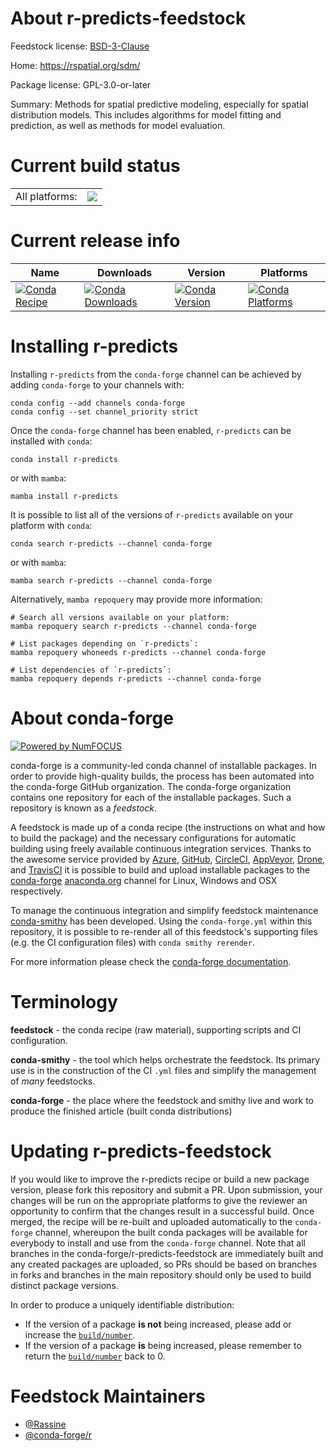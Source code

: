 About r-predicts-feedstock
==========================

Feedstock license: [BSD-3-Clause](https://github.com/conda-forge/r-predicts-feedstock/blob/main/LICENSE.txt)

Home: https://rspatial.org/sdm/

Package license: GPL-3.0-or-later

Summary: Methods for spatial predictive modeling, especially for spatial distribution models. This includes algorithms for model fitting and prediction, as well as methods for model evaluation.

Current build status
====================


<table><tr><td>All platforms:</td>
    <td>
      <a href="https://dev.azure.com/conda-forge/feedstock-builds/_build/latest?definitionId=22199&branchName=main">
        <img src="https://dev.azure.com/conda-forge/feedstock-builds/_apis/build/status/r-predicts-feedstock?branchName=main">
      </a>
    </td>
  </tr>
</table>

Current release info
====================

| Name | Downloads | Version | Platforms |
| --- | --- | --- | --- |
| [![Conda Recipe](https://img.shields.io/badge/recipe-r--predicts-green.svg)](https://anaconda.org/conda-forge/r-predicts) | [![Conda Downloads](https://img.shields.io/conda/dn/conda-forge/r-predicts.svg)](https://anaconda.org/conda-forge/r-predicts) | [![Conda Version](https://img.shields.io/conda/vn/conda-forge/r-predicts.svg)](https://anaconda.org/conda-forge/r-predicts) | [![Conda Platforms](https://img.shields.io/conda/pn/conda-forge/r-predicts.svg)](https://anaconda.org/conda-forge/r-predicts) |

Installing r-predicts
=====================

Installing `r-predicts` from the `conda-forge` channel can be achieved by adding `conda-forge` to your channels with:

```
conda config --add channels conda-forge
conda config --set channel_priority strict
```

Once the `conda-forge` channel has been enabled, `r-predicts` can be installed with `conda`:

```
conda install r-predicts
```

or with `mamba`:

```
mamba install r-predicts
```

It is possible to list all of the versions of `r-predicts` available on your platform with `conda`:

```
conda search r-predicts --channel conda-forge
```

or with `mamba`:

```
mamba search r-predicts --channel conda-forge
```

Alternatively, `mamba repoquery` may provide more information:

```
# Search all versions available on your platform:
mamba repoquery search r-predicts --channel conda-forge

# List packages depending on `r-predicts`:
mamba repoquery whoneeds r-predicts --channel conda-forge

# List dependencies of `r-predicts`:
mamba repoquery depends r-predicts --channel conda-forge
```


About conda-forge
=================

[![Powered by
NumFOCUS](https://img.shields.io/badge/powered%20by-NumFOCUS-orange.svg?style=flat&colorA=E1523D&colorB=007D8A)](https://numfocus.org)

conda-forge is a community-led conda channel of installable packages.
In order to provide high-quality builds, the process has been automated into the
conda-forge GitHub organization. The conda-forge organization contains one repository
for each of the installable packages. Such a repository is known as a *feedstock*.

A feedstock is made up of a conda recipe (the instructions on what and how to build
the package) and the necessary configurations for automatic building using freely
available continuous integration services. Thanks to the awesome service provided by
[Azure](https://azure.microsoft.com/en-us/services/devops/), [GitHub](https://github.com/),
[CircleCI](https://circleci.com/), [AppVeyor](https://www.appveyor.com/),
[Drone](https://cloud.drone.io/welcome), and [TravisCI](https://travis-ci.com/)
it is possible to build and upload installable packages to the
[conda-forge](https://anaconda.org/conda-forge) [anaconda.org](https://anaconda.org/)
channel for Linux, Windows and OSX respectively.

To manage the continuous integration and simplify feedstock maintenance
[conda-smithy](https://github.com/conda-forge/conda-smithy) has been developed.
Using the ``conda-forge.yml`` within this repository, it is possible to re-render all of
this feedstock's supporting files (e.g. the CI configuration files) with ``conda smithy rerender``.

For more information please check the [conda-forge documentation](https://conda-forge.org/docs/).

Terminology
===========

**feedstock** - the conda recipe (raw material), supporting scripts and CI configuration.

**conda-smithy** - the tool which helps orchestrate the feedstock.
                   Its primary use is in the construction of the CI ``.yml`` files
                   and simplify the management of *many* feedstocks.

**conda-forge** - the place where the feedstock and smithy live and work to
                  produce the finished article (built conda distributions)


Updating r-predicts-feedstock
=============================

If you would like to improve the r-predicts recipe or build a new
package version, please fork this repository and submit a PR. Upon submission,
your changes will be run on the appropriate platforms to give the reviewer an
opportunity to confirm that the changes result in a successful build. Once
merged, the recipe will be re-built and uploaded automatically to the
`conda-forge` channel, whereupon the built conda packages will be available for
everybody to install and use from the `conda-forge` channel.
Note that all branches in the conda-forge/r-predicts-feedstock are
immediately built and any created packages are uploaded, so PRs should be based
on branches in forks and branches in the main repository should only be used to
build distinct package versions.

In order to produce a uniquely identifiable distribution:
 * If the version of a package **is not** being increased, please add or increase
   the [``build/number``](https://docs.conda.io/projects/conda-build/en/latest/resources/define-metadata.html#build-number-and-string).
 * If the version of a package **is** being increased, please remember to return
   the [``build/number``](https://docs.conda.io/projects/conda-build/en/latest/resources/define-metadata.html#build-number-and-string)
   back to 0.

Feedstock Maintainers
=====================

* [@Rassine](https://github.com/Rassine/)
* [@conda-forge/r](https://github.com/orgs/conda-forge/teams/r/)

